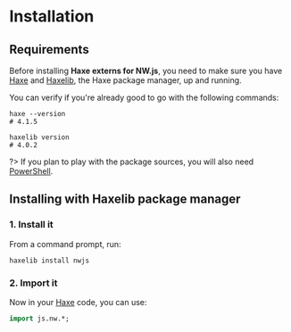 # Installation

## Requirements
Before installing **Haxe externs for NW.js**, you need to make sure you have [Haxe](https://haxe.org)
and [Haxelib](https://lib.haxe.org), the Haxe package manager, up and running.
		
You can verify if you're already good to go with the following commands:

```shell
haxe --version
# 4.1.5

haxelib version
# 4.0.2
```

?> If you plan to play with the package sources, you will also need [PowerShell](https://docs.microsoft.com/en-us/powershell).

## Installing with Haxelib package manager

### 1. Install it
From a command prompt, run:

```shell
haxelib install nwjs
```

### 2. Import it
Now in your [Haxe](https://haxe.org) code, you can use:

```haxe
import js.nw.*;
```
